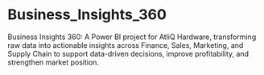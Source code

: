 # Business_Insights_360
Business Insights 360: A Power BI project for AtliQ Hardware, transforming raw data into actionable insights across Finance, Sales, Marketing, and Supply Chain to support data-driven decisions, improve profitability, and strengthen market position.
